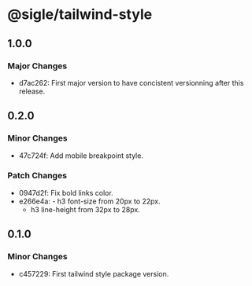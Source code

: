# @sigle/tailwind-style

## 1.0.0

### Major Changes

- d7ac262: First major version to have concistent versionning after this release.

## 0.2.0

### Minor Changes

- 47c724f: Add mobile breakpoint style.

### Patch Changes

- 0947d2f: Fix bold links color.
- e266e4a: - h3 font-size from 20px to 22px.
  - h3 line-height from 32px to 28px.

## 0.1.0

### Minor Changes

- c457229: First tailwind style package version.
